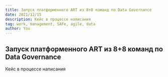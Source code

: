 ```yaml
---
title: Запуск платформенного ART из 8+8 команд по Data Governance
date: 2021/12/15
description: Кейс в процессе написания
tag: work, management, SAFe, agile, data
author: You
---
```


## Запуск платформенного ART из 8+8 команд по Data Governance

Кейс в процессе написания
